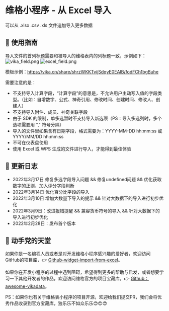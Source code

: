# 维格小程序 - 从 Excel 导入

可以从 .xlsx .csv .xls 文件追加导入更多数据

## 📄 使用指南

导入文件的首列标题需要和被导入的维格表内的列标题一致，示例如下：
![vika_field.png](https://oss.xukecheng.tech/image/png/1646017424.png)
![excel_field.png](https://oss.xukecheng.tech/image/png/1646709258.png)

模板示例：https://vika.cn/share/shrzWKKTvijSdqyE0EAlB/fodFCh1bgBuhe

需要注意的是：
- 不支持导入计算字段，“计算字段”的意思是，不允许用户主动写入值的字段类型。（比如：自增数字、公式、神奇引用、修改时间、创建时间、修改人、创建人）
- 不支持导入附件、成员、神奇关联字段
- 由于 SDK 的限制，单多选暂时不支持导入新选项（PS：导入多选列时，多个选项需要用 "," 符号分隔）
- 导入的文件里如果含有日期字段，格式需要为：YYYY-MM-DD hh:mm:ss 或 YYYY/MM/DD hh:mm:ss
- 不可在仪表盘使用
- 使用 Excel 或 WPS 生成的文件进行导入，才能得到最佳体验

## 🎯 更新日志

- 2022年3月17日 修复多选字段导入问题 && 修复undefined问题 && 优化获取数字的正则，加入评分字段判断
- 2022年3月14日 优化百分比字段的导入
- 2022年3月10日 增加大数量下导入的提示 && 针对大数据下的导入进行初步优化
- 2022年3月9日：改进报错提醒 && 兼容货币符号的导入 && 针对大数据下的导入进行初步优化
- 2022年2月28日：发布首个版本

## 🌈 动手党的天堂

如果你是一名编程人员或者是对开发维格小程序感兴趣的爱好者，欢迎访问GitHub的项目库，👉 [Github-widget-import-from-excel](https://github.com/xukecheng/widget-import-from-excel)。

如果你在开发小程序的过程中遇到阻碍，希望得到更多的帮助与启发，或者想要学习一下其他开发者的作品，欢迎访问维格官方的项目宝藏库，👉 [Github：awesome-vikadata](https://github.com/vikadata/awesome-vikadata)。

PS：如果你也有关于维格表小程序的项目开源，欢迎给我们提交PR，我们会将优秀作品收录到官方宝藏库，独乐乐不如众乐乐😍😍😍

